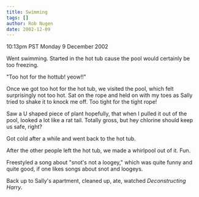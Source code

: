 ```yaml
---
title: Swimming
tags: []
author: Rob Nugen
date: 2002-12-09
---
```


<p class=date>10:13pm PST Monday 9 December 2002</p>

<p>Went swimming.  Started in the hot tub cause the pool would
certainly be too freezing.</p>

<p>"Too hot for the hottub!  yeow!!"</p>

<p>Once we got too hot for the hot tub, we visited the pool, which
felt surprisingly not too hot.  Sat on the rope and held on with my
toes as Sally tried to shake it to knock me off.  Too tight for the
tight rope!</p>

<p>Saw a U shaped piece of plant hopefully, that when I pulled it out
of the pool, looked a lot like a rat tail.  Totally gross, but hey
chlorine should keep us safe, right?</p>

<p>Got cold after a while and went back to the hot tub.</p>

<p>After the other people left the hot tub, we made a whirlpool out of
it.  Fun.</p>

<p>Freestyled a song about "snot's not a loogey," which was quite
funny and quite good, if one likes songs about snot and loogeys.</p>

<p>Back up to Sally's apartment, cleaned up, ate, watched
<em>Deconstructing Harry</em>.</p>
